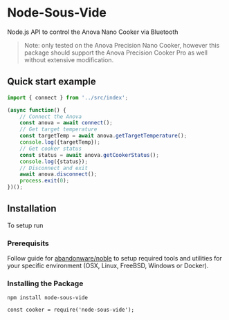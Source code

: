 # Node-Sous-Vide

Node.js API to control the Anova Nano Cooker via Bluetooth

> Note: only tested on the Anova Precision Nano Cooker, however this package should support the Anova Precision Cooker Pro as well without extensive modification.

## Quick start example

```js
import { connect } from '../src/index';

(async function() {
    // Connect the Anova
    const anova = await connect();
    // Get target temperature
    const targetTemp = await anova.getTargetTemperature();
    console.log({targetTemp});
    // Get cooker status
    const status = await anova.getCookerStatus();
    console.log({status});
    // Disconnect and exit
    await anova.disconnect();
    process.exit(0);
})();
```

## Installation

To setup run 

### Prerequisits

Follow guide for [abandonware/noble](https://github.com/abandonware/noble#installation) to setup required tools and utilities for your specific environment (OSX, Linux, FreeBSD, Windows or Docker).

### Installing the Package

```
npm install node-sous-vide
```
```
const cooker = require('node-sous-vide');
```